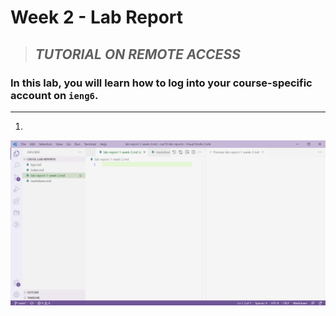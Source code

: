 # Week 2 - Lab Report
> ## ***TUTORIAL ON REMOTE ACCESS***
### In this lab, you will learn how to log into your course-specific account on `ieng6`.
---
1) 

![Screenshot](Screenshot.png)